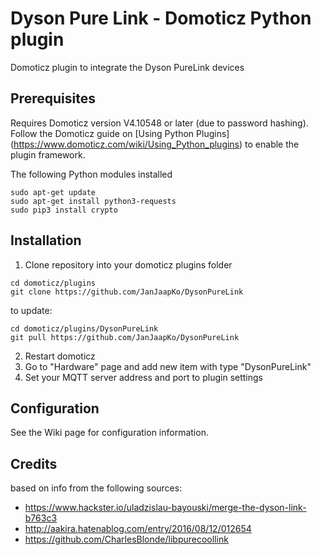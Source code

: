 # Dyson Pure Link - Domoticz Python plugin
Domoticz plugin to integrate the Dyson PureLink devices

## Prerequisites

Requires Domoticz version V4.10548 or later (due to password hashing). Follow the Domoticz guide on [Using Python Plugins] (https://www.domoticz.com/wiki/Using_Python_plugins) to enable the plugin framework.

The following Python modules installed
```
sudo apt-get update
sudo apt-get install python3-requests
sudo pip3 install crypto
```

## Installation

1. Clone repository into your domoticz plugins folder
```
cd domoticz/plugins
git clone https://github.com/JanJaapKo/DysonPureLink
```
to update:
```
cd domoticz/plugins/DysonPureLink
git pull https://github.com/JanJaapKo/DysonPureLink
```
2. Restart domoticz
3. Go to "Hardware" page and add new item with type "DysonPureLink"
4. Set your MQTT server address and port to plugin settings

## Configuration
See the Wiki page for configuration information.

## Credits

based on info from the following sources:

- https://www.hackster.io/uladzislau-bayouski/merge-the-dyson-link-b763c3
- http://aakira.hatenablog.com/entry/2016/08/12/012654
- https://github.com/CharlesBlonde/libpurecoollink
